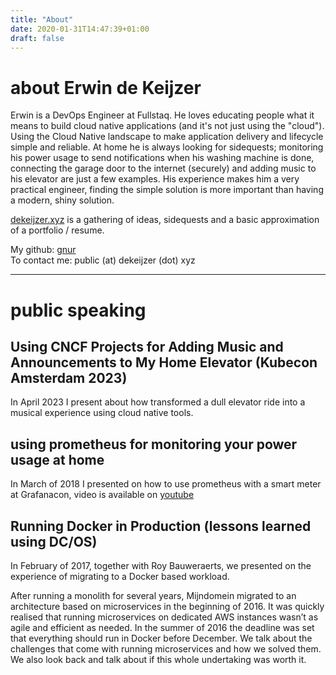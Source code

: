 ```yaml
---
title: "About"
date: 2020-01-31T14:47:39+01:00
draft: false
---
```


# about Erwin de Keijzer

Erwin is a DevOps Engineer at Fullstaq. He loves educating people what it means to build cloud native applications (and it's not just using the "cloud"). Using the Cloud Native landscape to make application delivery and lifecycle simple and reliable. At home he is always looking for sidequests; monitoring his power usage to send notifications when his washing machine is done, connecting the garage door to the internet (securely) and adding music to his elevator are just a few examples. His experience makes him a very practical engineer, finding the simple solution is more important than having a modern, shiny solution.

[dekeijzer.xyz](https://dekeijzer.xyz) is a gathering of ideas, sidequests and a basic approximation of a portfolio / resume.

My github: [gnur](https://github.com/gnur)  
To contact me: public (at) dekeijzer (dot) xyz


---
# public speaking

## Using CNCF Projects for Adding Music and Announcements to My Home Elevator (Kubecon Amsterdam 2023)
In April 2023 I present about how transformed a dull elevator ride into a musical experience using cloud native tools.


## using prometheus for monitoring your power usage at home
In March of 2018 I presented on how to use prometheus with a smart meter at Grafanacon, video is available on [youtube](https://www.youtube.com/watch?v=wtna51BLYMc&t=8s)

## Running Docker in Production (lessons learned using DC/OS)
In February of 2017, together with Roy Bauweraerts, we presented on the experience of migrating to a Docker based workload.

After running a monolith for several years, Mijndomein migrated to an architecture based on microservices in the beginning of 2016. It was quickly realised that running microservices on dedicated AWS instances wasn’t as agile and efficient as needed. In the summer of 2016 the deadline was set that everything should run in Docker before December. We talk about the challenges that come with running microservices and how we solved them. We also look back and talk about if this whole undertaking was worth it. 

